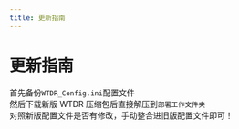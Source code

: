 ```yaml
---
title: 更新指南
---
```


# 更新指南

首先备份`WTDR_Config.ini`配置文件   
然后下载新版 WTDR 压缩包后直接解压到`部署工作文件夹`    
对照新版配置文件是否有修改，手动整合进旧版配置文件即可！    